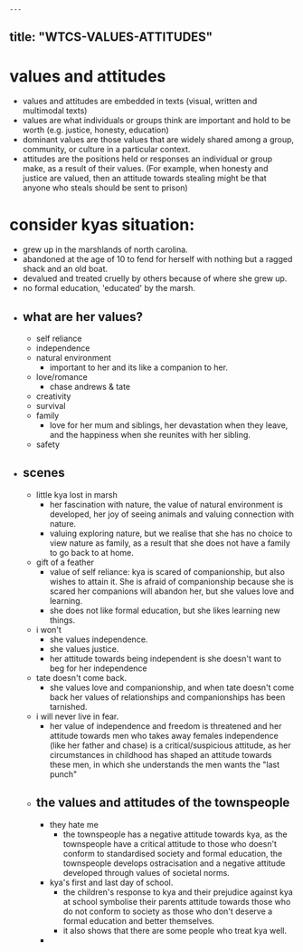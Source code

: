 	---
title: "WTCS-VALUES-ATTITUDES"
---
# values and attitudes
- values and attitudes are embedded in texts (visual, written and multimodal texts)
- values are what individuals or groups think are important and hold to be worth (e.g. justice, honesty, education)
- dominant values are those values that are widely shared among a group, community, or culture in a particular context.
- attitudes are the positions held or responses an individual or group make, as a result of their values. (For example, when honesty and justice are valued, then an attitude towards stealing might be that anyone who steals should be sent to prison)
# consider kyas situation:
- grew up in the marshlands of north carolina.
- abandoned at the age of 10 to fend for herself with nothing but a ragged shack and an old boat.
- devalued and treated cruelly by others because of where she grew up.
- no formal education, 'educated' by the marsh.
- ## what are her values?
	- self reliance
	- independence
	- natural environment
		- important to her and its like a companion to her.
	- love/romance
		- chase andrews & tate
	- creativity
	- survival
	- family
		- love for her mum and siblings, her devastation when they leave, and the happiness when she reunites with her sibling.
	- safety
- ## scenes
	- little kya lost in marsh
		- her fascination with nature, the value of natural environment is developed, her joy of seeing animals and valuing connection with nature.
		- valuing exploring nature, but we realise that she has no choice to view nature as family, as a result that she does not have a family to go back to at home.
	- gift of a feather
		- value of self reliance: kya is scared of companionship, but also wishes to attain it. She is afraid of companionship because she is scared her companions will abandon her, but she values love and learning. 
		- she does not like formal education, but she likes learning new things.
	- i won't
		- she values independence.
		- she values justice.
		- her attitude towards being independent is she doesn't want to beg for her independence
	- tate doesn't come back.
		- she values love and companionship, and when tate doesn't come back her values of relationships and companionships has been tarnished.
	- i will never live in fear.
		- her value of independence and freedom is threatened and her attitude towards men who takes away females independence (like her father and chase) is a critical/suspicious attitude, as her circumstances in childhood has shaped an attitude towards these men, in which she understands the men wants the "last punch"
	- ## the values and attitudes of the townspeople
		- they hate me
			- the townspeople has a negative attitude towards kya, as the townspeople have a critical attitude to those who doesn't conform to standardised society and formal education, the townspeople develops ostracisation and a negative attitude developed through values of societal norms.
		- kya's first and last day of school. 
			- the children's response to kya and their prejudice against kya at school symbolise their parents attitude towards those who do not conform to society as those who don't deserve a formal education and better themselves.
			- it also shows that there are some people who treat kya well.
		- 